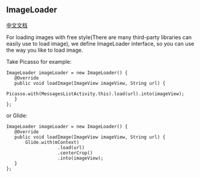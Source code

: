 ## ImageLoader
[中文文档](./imageLoader.md)

For loading images with free style(There are many third-party libraries can easily use to load image),
we define ImageLoader interface, so you can use the way you like to load image.

Take Picasso for example:

```
ImageLoader imageLoader = new ImageLoader() {
   @Override
   public void loadImage(ImageView imageView, String url) {
       Picasso.with(MessagesListActivity.this).load(url).into(imageView);
   }
};
```

or Glide:

```
ImageLoader imageLoader = new ImageLoader() {
   @Override
   public void loadImage(ImageView imageView, String url) {
       Glide.with(mContext)
                   .load(url)
                   .centerCrop()
                   .into(imageView);
   }
};
```